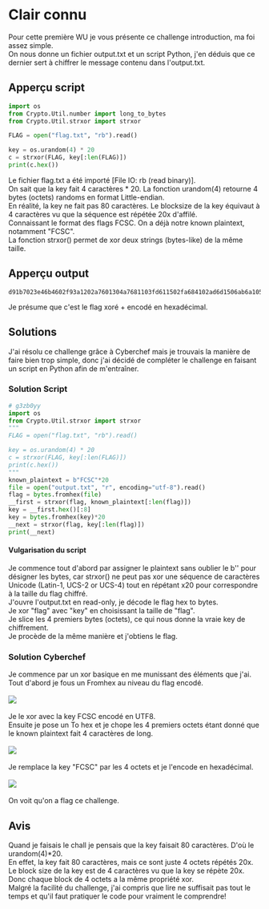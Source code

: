 # Clair connu
Pour cette première WU je vous présente ce challenge introduction, ma foi assez simple.<br/>
On nous donne un fichier output.txt et un script Python, j'en déduis que ce dernier sert à chiffrer le message contenu dans l'output.txt.<br/>
## Apperçu script
```py
import os
from Crypto.Util.number import long_to_bytes
from Crypto.Util.strxor import strxor

FLAG = open("flag.txt", "rb").read()

key = os.urandom(4) * 20
c = strxor(FLAG, key[:len(FLAG)])
print(c.hex())
```
Le fichier flag.txt a été importé [File IO: rb (read binary)].<br/>
On sait que la key fait 4 caractères * 20. La fonction urandom(4) retourne 4 bytes (octets) randoms en format Little-endian.<br/>
En réalité, la key ne fait pas 80 caractères. Le blocksize de la key équivaut à 4 caractères vu que la séquence est répétée 20x d'affilé.<br/>
Connaissant le format des flags FCSC. On a déjà notre known plaintext, notamment "FCSC".<br/>
La fonction strxor() permet de xor deux strings (bytes-like) de la même taille.
## Apperçu output
```
d91b7023e46b4602f93a1202a7601304a7681103fd611502fa684102ad6d1506ab6a1059fc6a1459a8691051af3b4706fb691b54ad681b53f93a4651a93a1001ad3c4006a825
```
Je présume que c'est le flag xoré + encodé en hexadécimal.<br/>
## Solutions
J'ai résolu ce challenge grâce à Cyberchef mais je trouvais la manière de faire bien trop simple, donc j'ai décidé de compléter le challenge en faisant un script en Python afin de m'entraîner.
### Solution Script
```py
# g3zb0yy
import os
from Crypto.Util.strxor import strxor
"""
FLAG = open("flag.txt", "rb").read()

key = os.urandom(4) * 20
c = strxor(FLAG, key[:len(FLAG)])
print(c.hex())
"""
known_plaintext = b"FCSC"*20
file = open("output.txt", "r", encoding="utf-8").read()
flag = bytes.fromhex(file)
__first = strxor(flag, known_plaintext[:len(flag)])
key = __first.hex()[:8]
key = bytes.fromhex(key)*20
__next = strxor(flag, key[:len(flag)])
print(__next)
```
#### Vulgarisation du script
Je commence tout d'abord par assigner le plaintext sans oublier le b'' pour désigner les bytes, car strxor() ne peut pas xor une séquence de caractères Unicode (Latin-1, UCS-2 or UCS-4) tout en répétant x20 pour correspondre à la taille du flag chiffré.<br/>
J'ouvre l'output.txt en read-only, je décode le flag hex to bytes.<br/>
Je xor "flag" avec "key" en choisissant la taille de "flag".<br/>
Je slice les 4 premiers bytes (octets), ce qui nous donne la vraie key de chiffrement.<br/>
Je procède de la même manière et j'obtiens le flag.<br/>
### Solution Cyberchef
Je commence par un xor basique en me munissant des éléments que j'ai.<br/>
Tout d'abord je fous un Fromhex au niveau du flag encodé.<br/><br/>
<img src="https://media.discordapp.net/attachments/768928242467340328/836528652434800700/H1x75DD9A3kAAAAAElFTkSuQmCC.png?width=1308&height=613"/><br/><br/>
Je le xor avec la key FCSC encodé en UTF8.<br/>
Ensuite je pose un To hex et je chope les 4 premiers octets étant donné que le known plaintext fait 4 caractères de long.<br/><br/>
<img src="https://media.discordapp.net/attachments/768928242467340328/836529336290246656/unknown.png?width=1297&height=613"/><br/><br/>
Je remplace la key "FCSC" par les 4 octets et je l'encode en hexadécimal.<br/><br/>
<img src="https://media.discordapp.net/attachments/768928242467340328/836529573519818782/unknown.png?width=1344&height=613"/></br><br/>
On voit qu'on a flag ce challenge.
## Avis
Quand je faisais le chall je pensais que la key faisait 80 caractères. D'où le urandom(4)\*20.<br/>
En effet, la key fait 80 caractères, mais ce sont juste 4 octets répétés 20x.<br/>
Le block size de la key est de 4 caractères vu que la key se répète 20x.<br/>
Donc chaque block de 4 octets a la même propriété xor.<br/>
Malgré la facilité du challenge, j'ai compris que lire ne suffisait pas tout le temps et qu'il faut pratiquer le code pour vraiment le comprendre!
